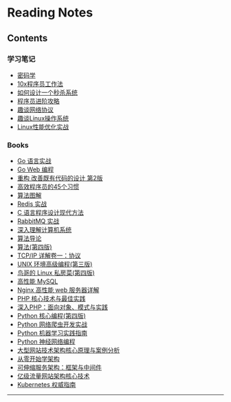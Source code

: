 # Reading Notes

## Contents

### 学习笔记

* [密码学](columns/cryptography/crypt.md)
* [10x程序员工作法](/columns/jike/10x-programmer-works.md)
* [如何设计一个秒杀系统](/columns/jike/seckill-system.md/)
* [程序员进阶攻略]()
* [趣谈网络协议]()
* [趣谈Linux操作系统]()
* [Linux性能优化实战]()

### Books

* [Go 语言实战](/books/go-in-action.md)
* [Go Web 编程](/books/go-web-programming.md)
* [重构 改善既有代码的设计 第2版](/books/refactoring-2nd.md)
* [高效程序员的45个习惯](/books/practices-of-an-agile-developer.md)
* [算法图解](/books/grokking-algorithms.md)
* [Redis 实战]()
* [C 语言程序设计现代方法]()
* [RabbitMQ 实战]()
* [深入理解计算机系统]()
* [算法导论]()
* [算法(第四版)]()
* [TCP/IP 详解卷一：协议]()
* [UNIX 环境高级编程(第三版)]()
* [鸟哥的 Linux 私房菜(第四版)]()
* [高性能 MySQL]()
* [Nginx 高性能 web 服务器详解]()
* [PHP 核心技术与最佳实践]()
* [深入PHP：面向对象、模式与实践]()
* [Python 核心编程(第四版)]()
* [Python 网络爬虫开发实战]()
* [Python 机器学习实践指南]()
* [Python 神经网络编程]()
* [大型网站技术架构核心原理与案例分析]()
* [从零开始学架构]()
* [可伸缩服务架构：框架与中间件]()
* [亿级流量网站架构核心技术]()
* [Kubernetes 权威指南]()


___
